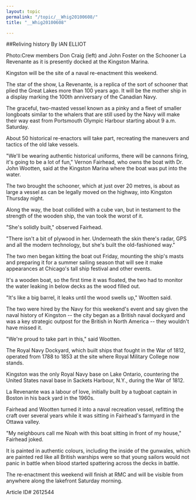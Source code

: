 ```yaml
---
layout: topic
permalink: "/topic/__Whig20100608/"
title: "__Whig20100608"

---
```


##Reliving history
By IAN ELLIOT

<p>Photo:Crew members Don Craig (left) and John Foster on the Schooner La Revenante as it is presently docked at the Kingston Marina.</p>



Kingston will be the site of a naval re-enactment this weekend.

The star of the show, La Revenante, is a replica of the sort of schooner that plied the Great Lakes more than 100 years ago. It will be the mother ship in a display marking the 100th anniversary of the Canadian Navy.

The graceful, two-masted vessel known as a pinky and a fleet of smaller longboats similar to the whalers that are still used by the Navy will make their way east from Portsmouth Olympic Harbour starting about 9 a.m. Saturday.

About 50 historical re-enactors will take part, recreating the maneuvers and tactics of the old lake vessels.

"We'll be wearing authentic historical uniforms, there will be cannons firing, it's going to be a lot of fun," Vernon Fairhead, who owns the boat with Dr. John Wootten, said at the Kingston Marina where the boat was put into the water.

The two brought the schooner, which at just over 20 metres, is about as large a vessel as can be legally moved on the highway, into Kingston Thursday night.

Along the way, the boat collided with a cube van, but in testament to the strength of the wooden ship, the van took the worst of it.

"She's solidly built," observed Fairhead.

"There isn't a bit of plywood in her. Underneath the skin there's radar, GPS and all the modern technology, but she's built the old-fashioned way."

The two men began kitting the boat out Friday, mounting the ship's masts and preparing it for a summer sailing season that will see it make appearances at Chicago's tall ship festival and other events.

It's a wooden boat, so the first time it was floated, the two had to monitor the water leaking in below decks as the wood filled out.

"It's like a big barrel, it leaks until the wood swells up," Wootten said.

The two were hired by the Navy for this weekend's event and say given the naval history of Kingston -- the city began as a British naval dockyard and was a key strategic outpost for the British in North America -- they wouldn't have missed it.

"We're proud to take part in this," said Wootten.

The Royal Navy Dockyard, which built ships that fought in the War of 1812, operated from 1788 to 1853 at the site where Royal Military College now stands.

Kingston was the only Royal Navy base on Lake Ontario, countering the United States naval base in Sackets Harbour, N.Y., during the War of 1812.

La Revenante was a labour of love, initially built by a tugboat captain in Boston in his back yard in the 1960s.

Fairhead and Wootten turned it into a naval recreation vessel, refitting the craft over several years while it was sitting in Fairhead's farmyard in the Ottawa valley.

"My neighbours call me Noah with this boat sitting in front of my house," Fairhead joked.

It is painted in authentic colours, including the inside of the gunwales, which are painted red like all British warships were so that young sailors would not panic in battle when blood started spattering across the decks in battle.

The re-enactment this weekend will finish at RMC and will be visible from anywhere along the lakefront Saturday morning.



Article ID# 2612544

